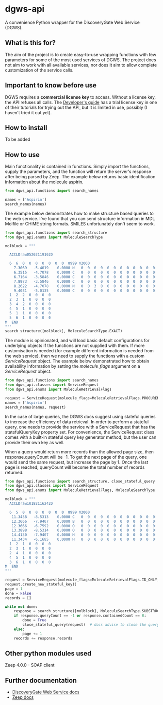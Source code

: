 # dgws-api
A convenience Python wrapper for the DiscoveryGate Web Service (DGWS).

What is this for?
-----------
The aim of the project is to create easy-to-use wrapping functions with few parameters for some of the most used services of DGWS.
The project does not aim to work with all available services, nor does it aim to allow complete customization of the service calls.

Important to know before use
------------
DGWS requires a **commercial license key** to access. Without a license key, the API refuses all calls.
The [Developer's guide](https://www.discoverygate.com/webservice_docs/1.2/docs/devguide/wwhelp/wwhimpl/js/html/wwhelp.htm#href=dgws-wiki-tutorial.html#3238859) has a trial license key in one of their tutorials for trying out the API, but it is limited in use, possibly (I haven't tried it out yet).

How to install
-----------
To be added

How to use
-----------
Main functionality is contained in functions.
Simply import the functions, supply the parameters, and the function will return the server's response after being parsed by Zeep.
The example below returns basic identification information about the molecule aspirin.

```python
from dgws_api.functions import search_names

names = ['Aspirin']
search_names(names)
```

The example below demonstrates how to make structure based queries to the web service. I've found that you can send structure information in MDL Molfile or CHIME string formats. SMILES unfortunately don't seem to work.

```python
from dgws_api.functions import search_structure
from dgws_api.enums import MoleculeSearchType

molblock = """

  ACCLDraw05262119162D

  6  6  0  0  0  0  0  0  0  0999 V2000
    7.3069   -5.4019    0.0000 N   0  0  0  0  0  0  0  0  0  0  0  0
    6.3515   -4.7078    0.0000 C   0  0  0  0  0  0  0  0  0  0  0  0
    6.7164   -3.5846    0.0000 C   0  0  0  0  0  0  0  0  0  0  0  0
    7.8973   -3.5846    0.0000 C   0  0  0  0  0  0  0  0  0  0  0  0
    8.2622   -4.7078    0.0000 N   0  0  3  0  0  0  0  0  0  0  0  0
    9.4031   -5.0135    0.0000 C   0  0  0  0  0  0  0  0  0  0  0  0
  1  2  2  0  0  0  0
  2  3  1  0  0  0  0
  3  4  2  0  0  0  0
  4  5  1  0  0  0  0
  5  1  1  0  0  0  0
  5  6  1  0  0  0  0
M  END
"""
search_structure([molblock], MoleculeSearchType.EXACT)
```

The module is opinionated, and will load basic default configurations for underlying objects if the functions are not supplied with them.
If more customisation is needed (for example different information is needed from the web service), then we need to supply the functions with a custom _ServiceRequest_ object.
The example below demonstrated how to obtain availability information by setting the _molecule_flags_ argument on a _ServiceRequest_ object.

```python
from dgws_api.functions import search_names
from dgws_api.classes import ServiceRequest
from dgws_api.enums import MoleculeRetrievalFlags

request = ServiceRequest(molecule_flags=MoleculeRetrievalFlags.PROCUREMENT_PRICING)
names = ['Aspirin']
search_names(names, request)
```

In the case of large queries, the DGWS docs suggest using stateful queries to increase the efficiency of data retrieval.
In order to perform a stateful query, one needs to provide the service with a ServiceRequest that has the statefulQueryKey property set.
For convenience, the ServiceRequest class comes with a built-in stateful query key generator method, but the user can provide their own key as well.

When a query would return more records than the allowed page size, then response.queryCount will be -1.
To get the next page of the query, one would send the same request, but increase the page by 1.
Once the last page is reached, queryCount will become the total number of records returned.

```python
from dgws_api.functions import search_structure, close_stateful_query
from dgws_api.classes import ServiceRequest
from dgws_api.enums import MoleculeRetrievalFlags, MoleculeSearchType

molblock = """
  ACCLDraw10182116242D

  6  5  0  0  0  0  0  0  0  0999 V2000
   11.3438   -8.5313    0.0000 C   0  0  0  0  0  0  0  0  0  0  0  0
   12.3666   -7.9407    0.0000 B   0  0  0  0  0  0  0  0  0  0  0  0
   12.3666   -6.7592    0.0000 O   0  0  0  0  0  0  0  0  0  0  0  0
   13.3898   -8.5314    0.0000 O   0  0  0  0  0  0  0  0  0  0  0  0
   14.4130   -7.9407    0.0000 H   0  0  0  0  0  0  0  0  0  0  0  0
   11.3434   -6.1685    0.0000 H   0  0  0  0  0  0  0  0  0  0  0  0
  1  2  1  0  0  0  0
  2  3  1  0  0  0  0
  2  4  1  0  0  0  0
  4  5  1  0  0  0  0
  3  6  1  0  0  0  0
M  END
"""

request = ServiceRequest(molecule_flags=MoleculeRetrievalFlags.ID_ONLY)
request.create_new_stateful_key()
page = 1
done = False
records = []

while not done:
    response = search_structure([molblock], MoleculeSearchType.SUBSTRUCTURE, request)
    if response.queryCount == -1 or response.containedCount == 0:
        done = True
        close_stateful_query(request)  # docs advise to close the query upon getting all the data
    else:
        page += 1
    records += response.records
```

Other python modules used
------------
Zeep 4.0.0 - SOAP client

Further documentation
------------
- [DiscoveryGate Web Service docs](https://www.discoverygate.com/webservice_docs/1.2/)
- [Zeep docs](https://docs.python-zeep.org/en/master/index.html)
